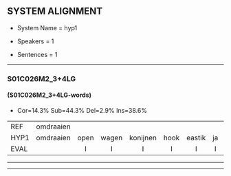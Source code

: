 
## SYSTEM ALIGNMENT

- System Name = hyp1

- Speakers = 1

- Sentences = 1

---

### S01C026M2_3+4LG

#### (S01C026M2_3+4LG-words)

- Cor=14.3%	Sub=44.3%	Del=2.9%	Ins=38.6%

|  |  |  |  |  |  |  |  |  |  |  |  |  |  |  |  |  |  |  |  |  |  |  |  |  |  |  |  |  |  |  |  |  |  |  |  |  |  |  |  |  |  |  |  |  |  |  |  |  |  |  |  |  |  |  |  |  |  |  |  |  |  |  |  |  |  |  |  |  |  |  |
|:--- |:---:|:---:|:---:|:---:|:---:|:---:|:---:|:---:|:---:|:---:|:---:|:---:|:---:|:---:|:---:|:---:|:---:|:---:|:---:|:---:|:---:|:---:|:---:|:---:|:---:|:---:|:---:|:---:|:---:|:---:|:---:|:---:|:---:|:---:|:---:|:---:|:---:|:---:|:---:|:---:|:---:|:---:|:---:|:---:|:---:|:---:|:---:|:---:|:---:|:---:|:---:|:---:|:---:|:---:|:---:|:---:|:---:|:---:|:---:|:---:|:---:|:---:|:---:|:---:|:---:|:---:|:---:|:---:|:---:|:---:|
| REF | omdraaien |  |  |  |  |  |  |  |  |  |  |  |  |  |  |  | poppenwagen | konijnenhok | * | elastiekje | ruziemaken | teddybeer | dierentuin | paddenstoelen | verstoppertje | wasmachine | fototoestel | vrachtwagen |  |  |  | buurmannen | vogelkooi | olifant | schommelen | iedereen |  | schoenenwinkel | knutselen | ophangen | verjaardag |  |  |  |  | sprookjesboek | tandenborstel | * | slaapkamer |  | achterdeur | ziekenhuis | nieuwsgierig | * | afblijven |  |  |  | kabouter | washandje | sneeuwwitje | goeiendag | vakantie | limonade | autorijden | eindelijk | familie | chocolade | *s | *s |
| HYP1 | omdraaien | open | wagen | konijnen | hook | eastik | ja | resi | maken | kat | di | beer | diren | aan | dan | den | stoelen | verstopperta | was | met | hena? | fototostel | o | is | puplier | talect | opier | vrachtwagen | dur | mannen | va | helkai | oi | fand | schommein | iedereen | schoonen | winkel | kmitsullen | ophangen | verjaardag | sprookjes | book | tan | denwatel | luifert | le | lucifer | slaapkamer | achtderder | wiekin | huis | meois | giri | afblijven | kabelter | was | handje | sa | neel | wietje | goeiendag | vakantie | remonade | autoraden | endelijk | familie |  |  | ciocolade |
| EVAL |  | I | I | I | I | I | I | I | I | I | I | I | I | I | I | I | S | S | S | S | S | S | S | S | S | S | S |  | I | I | I | S | S | S | S |  | I | S | S |  |  | I | I | I | I | S | S | S |  | I | S | S | S | S |  | I | I | I | S | S | S |  |  | S | S | S |  | D | D | S |
---

---
